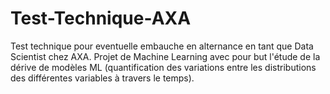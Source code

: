 # Test-Technique-AXA
Test technique pour eventuelle embauche en alternance en tant que Data Scientist chez AXA. Projet de Machine Learning avec pour but l'étude de la dérive de modèles ML (quantification des variations entre les distributions des différentes variables à travers le temps).
